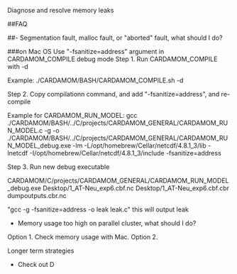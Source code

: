 Diagnose and resolve memory leaks







##FAQ

##- Segmentation fault, malloc fault, or "aborted" fault, what should I do?

###on Mac OS
Use "-fsanitize=address" argument in CARDAMOM_COMPILE debug mode
Step 1. Run CARDAMOM_COMPILE with -d

Example: ./CARDAMOM/BASH/CARDAMOM_COMPILE.sh -d

Step 2. Copy compilationn command, and add "-fsanitize=address", and re-compile

Example for CARDAMOM_RUN_MODEL:
gcc ./CARDAMOM/BASH/../C/projects/CARDAMOM_GENERAL/CARDAMOM_RUN_MODEL.c -g -o ./CARDAMOM/BASH/../C/projects/CARDAMOM_GENERAL/CARDAMOM_RUN_MODEL_debug.exe -lm -L/opt/homebrew/Cellar/netcdf/4.8.1_3/lib -lnetcdf -I/opt/homebrew/Cellar/netcdf/4.8.1_3/include -fsanitize=address


Step 3. Run new debug executable

CARDAMOM/C/projects/CARDAMOM_GENERAL/CARDAMOM_RUN_MODEL_debug.exe Desktop/1_AT-Neu_exp6.cbf.nc Desktop/1_AT-Neu_exp6.cbf.cbr dumpoutputs.cbr.nc









"gcc -g -fsanitize=address -o leak leak.c"
this will output leak 



- Memory usage too high on parallel cluster, what should I do?

Option 1. Check memory usage with Mac.
Option 2. 




Longer term strategies
- Check out D
